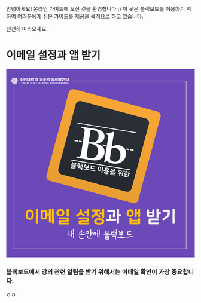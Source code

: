 안녕하세요!
온라인 가이드에 오신 것을 환영합니다 :)
이 곳은 블랙보드를 이용하기 위하여 여러분에게 쉬운 가이드를 제공을 목적으로 하고 있습니다.

천천히 따라오세요. 



# 이메일 설정과 앱 받기 
![](/assets/슬라이드0.PNG)

### 블랙보드에서 강의 관련 알림을 받기 위해서는 이메일 확인이 가장 중요합니다.

ㅇㅇ